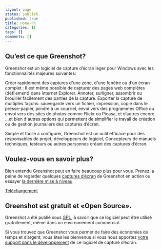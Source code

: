 ```yaml
---
layout: page
status: publish
published: true
title: Home-FR
categories: []
tags: []
comments: []
---
```

<div class="two-col left-box">
<h2>Qu’est ce que Greenshot?</h2>
<p>Greenshot est un logiciel de capture d’écran léger pour Windows avec les fonctionnalités majeures suivantes:</p>
<p class="ul">
<span class="li">Créer rapidement des captures d'une zone, d'une fenêtre ou d’un écran complet ; Il est même possible de capturer des pages web complètes (défilement) dans Internet Explorer.</span>  <span class="li">Annoter, surligner, assombrir ou brouiller facilement des parties de la capture.</span>  <span class="li">Exporter la capture de multiples façons: sauvegarde vers un fichier, impression, copie dans le presse-papier, joindre à un courriel, envoi vers des programmes Office ou envoi vers des sites de photos comme Flickr ou Picasa, et d’autres encore.</span> <span class="li">...et bien d'autres options qui permettent de simplifier le travail de création ou de gestion journaliers des captures d’écran.</li></p>
<p>Simple et facile à configurer, Greenshot est un outil efficace pour des responsables de projet, développeurs de logiciel, Concepteurs de manuels techniques, testeurs ou autres personnes créant des captures d’écran.</p>
</div>
<div class="two-col right-box">
<h2>Voulez-vous en savoir plus?</h2>
<p>Bien entendu Greenshot peut en faire beaucoup plus pour vous. Prenez la peine de regarder quelques <a href="/screenshots/">captures d’écran</a> de Greenshot en action ou essayer <a title="Download the latest stable version of Greenshot" href="/downloads/">la dernière mise à niveau</a>.</p>
<p><a class="button" href="/downloads/">Téléchargement</a></p>
<h2>Greenshot est gratuit et «Open Source».</h2>
<p>Greenshot a été publié sous <a href="http://en.wikipedia.org/wiki/GNU_General_Public_License">GPL</a>, à savoir que ce logiciel peut être utilisé gratuitement, même dans un environnement commercial.</p>
<p>Si vous trouvez que Greenshot vous permet de faire des économies de temps et d’argent, vous êtes les bienvenus si vous nous apportez <a href="/support/">votre support dans le développement</a> de ce logiciel de capture d’écran.</p>
</div>
